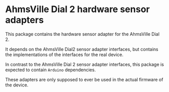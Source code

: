 # AhmsVille Dial 2 hardware sensor adapters
This package contains the hardware sensor adapter for the AhmsVille Dial 2.

It depends on the AhmsVille Dial2 sensor adapter interfaces, but contains the implementations of the interfaces
for the real device.

In contrast to the AhmsVille Dial 2 sensor adapter interfaces, this package is expected to contain `Arduino` dependencies.

These adapters are only supposed to ever be used in the actual firmware of the device.